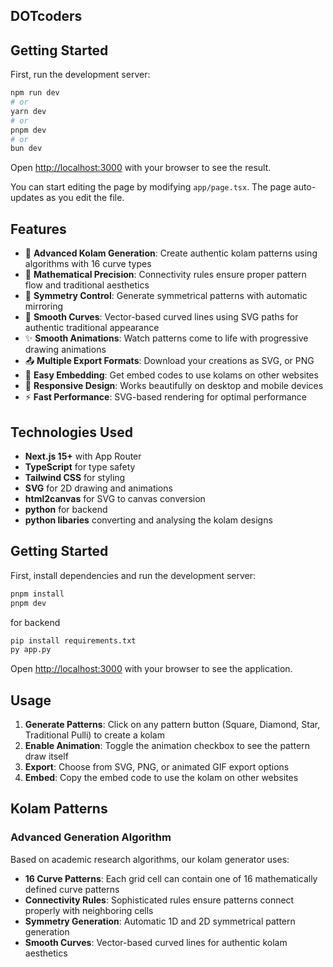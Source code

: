 ## DOTcoders



## Getting Started

First, run the development server:

```bash
npm run dev
# or
yarn dev
# or
pnpm dev
# or
bun dev
```

Open [http://localhost:3000](http://localhost:3000) with your browser to see the result.

You can start editing the page by modifying `app/page.tsx`. The page auto-updates as you edit the file.







## Features

- 🎨 **Advanced Kolam Generation**: Create authentic kolam patterns using algorithms with 16 curve types
- 🔬 **Mathematical Precision**: Connectivity rules ensure proper pattern flow and traditional aesthetics  
- 🔄 **Symmetry Control**: Generate symmetrical patterns with automatic mirroring
- 📐 **Smooth Curves**: Vector-based curved lines using SVG paths for authentic traditional appearance
- ✨ **Smooth Animations**: Watch patterns come to life with progressive drawing animations
- 📤 **Multiple Export Formats**: Download your creations as SVG, or PNG
- 🔗 **Easy Embedding**: Get embed codes to use kolams on other websites
- 📱 **Responsive Design**: Works beautifully on desktop and mobile devices
- ⚡ **Fast Performance**: SVG-based rendering for optimal performance

## Technologies Used

- **Next.js 15+** with App Router
- **TypeScript** for type safety
- **Tailwind CSS** for styling
- **SVG** for 2D drawing and animations
- **html2canvas** for SVG to canvas conversion
- **python** for backend
- **python libaries** converting and analysing the kolam designs

## Getting Started

First, install dependencies and run the development server:

```bash
pnpm install
pnpm dev
```

for backend 

```bash
pip install requirements.txt
py app.py
```


Open [http://localhost:3000](http://localhost:3000) with your browser to see the application.

## Usage

1. **Generate Patterns**: Click on any pattern button (Square, Diamond, Star, Traditional Pulli) to create a kolam
2. **Enable Animation**: Toggle the animation checkbox to see the pattern draw itself
3. **Export**: Choose from SVG, PNG, or animated GIF export options
4. **Embed**: Copy the embed code to use the kolam on other websites

## Kolam Patterns

### Advanced Generation Algorithm
Based on academic research algorithms, our kolam generator uses:
- **16 Curve Patterns**: Each grid cell can contain one of 16 mathematically defined curve patterns
- **Connectivity Rules**: Sophisticated rules ensure patterns connect properly with neighboring cells
- **Symmetry Generation**: Automatic 1D and 2D symmetrical pattern generation
- **Smooth Curves**: Vector-based curved lines for authentic kolam aesthetics

 
 
